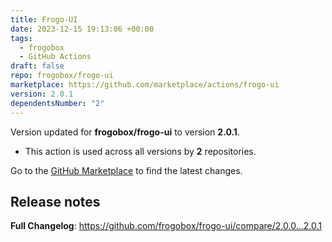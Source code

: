 ```yaml
---
title: Frogo-UI
date: 2023-12-15 19:13:06 +00:00
tags:
  - frogobox
  - GitHub Actions
draft: false
repo: frogobox/frogo-ui
marketplace: https://github.com/marketplace/actions/frogo-ui
version: 2.0.1
dependentsNumber: "2"
---
```



Version updated for **frogobox/frogo-ui** to version **2.0.1**.
- This action is used across all versions by **2** repositories.

Go to the [GitHub Marketplace](https://github.com/marketplace/actions/frogo-ui) to find the latest changes.

## Release notes

**Full Changelog**: https://github.com/frogobox/frogo-ui/compare/2.0.0...2.0.1
